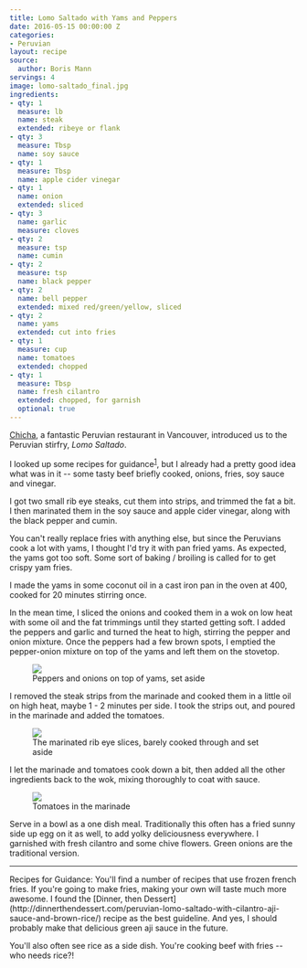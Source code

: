 ```yaml
---
title: Lomo Saltado with Yams and Peppers
date: 2016-05-15 00:00:00 Z
categories:
- Peruvian
layout: recipe
source:
  author: Boris Mann
servings: 4
image: lomo-saltado_final.jpg
ingredients:
- qty: 1
  measure: lb
  name: steak
  extended: ribeye or flank
- qty: 3
  measure: Tbsp
  name: soy sauce
- qty: 1
  measure: Tbsp
  name: apple cider vinegar
- qty: 1
  name: onion
  extended: sliced
- qty: 3
  name: garlic
  measure: cloves
- qty: 2
  measure: tsp
  name: cumin
- qty: 2
  measure: tsp
  name: black pepper
- qty: 2
  name: bell pepper
  extended: mixed red/green/yellow, sliced
- qty: 2
  name: yams
  extended: cut into fries
- qty: 1
  measure: cup
  name: tomatoes
  extended: chopped
- qty: 1
  measure: Tbsp
  name: fresh cilantro
  extended: chopped, for garnish
  optional: true
---
```


[Chicha](http://www.chicharestaurant.com/), a fantastic Peruvian restaurant in Vancouver, introduced us to the Peruvian stirfry, _Lomo Saltado_.

I looked up some recipes for guidance<sup>[1](#recipes)</sup>, but I already had a pretty good idea what was in it -- some tasty beef briefly cooked, onions, fries, soy sauce and vinegar.

I got two small rib eye steaks, cut them into strips, and trimmed the fat a bit. I then marinated them in the soy sauce and apple cider vinegar, along with the black pepper and cumin.

You can't really replace fries with anything else, but since the Peruvians cook a lot with yams, I thought I'd try it with pan fried yams. As expected, the yams got too soft. Some sort of baking / broiling is called for to get crispy yam fries.

I made the yams in some coconut oil in a cast iron pan in the oven at 400, cooked for 20 minutes stirring once.

In the mean time, I sliced the onions and cooked them in a wok on low heat with some oil and the fat trimmings until they started getting soft. I added the peppers and garlic and turned the heat to high, stirring the pepper and onion mixture. Once the peppers had a few brown spots, I emptied the pepper-onion mixture on top of the yams and left them on the stovetop.

<figure>
    <img src="{{ '/assets/img/lomo-saltado_peppers_onions.jpg' | prepend: site.baseurl }}" />
    <figcaption>Peppers and onions on top of yams, set aside</figcaption>
</figure>

I removed the steak strips from the marinade and cooked them in a little oil on high heat, maybe 1 - 2 minutes per side. I took the strips out, and poured in the marinade and added the tomatoes.

<figure>
<img src="{{ '/assets/img/lomo-saltado_steak.jpg' | prepend: site.baseurl }}" />
    <figcaption>The marinated rib eye slices, barely cooked through and set aside</figcaption>
</figure>

I let the marinade and tomatoes cook down a bit, then added all the other ingredients back to the wok, mixing thoroughly to coat with sauce.

<figure>
    <img src="{{ '/assets/img/lomo-saltado_tomatoes.jpg' | prepend: site.baseurl }}" />
    <figcaption>Tomatoes in the marinade</figcaption>
</figure>

Serve in a bowl as a one dish meal. Traditionally this often has a fried sunny side up egg on it as well, to add yolky deliciousness everywhere. I garnished with fresh cilantro and some chive flowers. Green onions are the traditional version.

<hr />
<a name="recipes">Recipes for Guidance</a>: You'll find a number of recipes that use frozen french fries. If you're going to make fries, making your own will taste much more awesome. I found the [Dinner, then Dessert](http://dinnerthendessert.com/peruvian-lomo-saltado-with-cilantro-aji-sauce-and-brown-rice/) recipe as the best guideline. And yes, I should probably make that delicious green aji sauce in the future.

You'll also often see rice as a side dish. You're cooking beef with fries -- who needs rice?!




